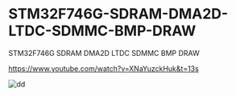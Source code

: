 # STM32F746G-SDRAM-DMA2D-LTDC-SDMMC-BMP-DRAW
STM32F746G SDRAM DMA2D LTDC SDMMC BMP DRAW

https://www.youtube.com/watch?v=XNaYuzckHuk&t=13s

![dd](https://user-images.githubusercontent.com/31142397/196008328-56d16e8f-928b-4365-90b7-01a88565e6b3.jpg)
